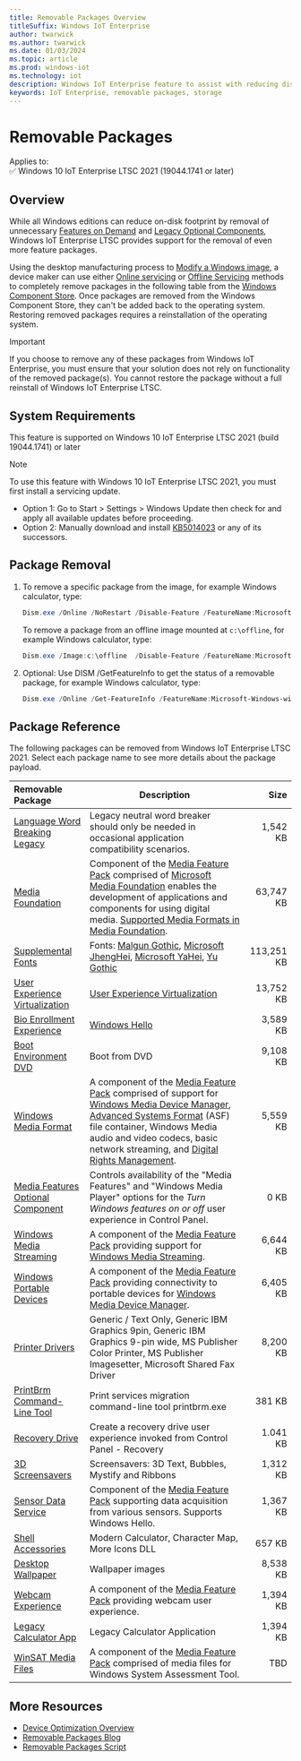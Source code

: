 ```yaml
---
title: Removable Packages Overview
titleSuffix: Windows IoT Enterprise
author: twarwick
ms.author: twarwick
ms.date: 01/03/2024
ms.topic: article
ms.prod: windows-iot
ms.technology: iot
description: Windows IoT Enterprise feature to assist with reducing disk footprint
keywords: IoT Enterprise, removable packages, storage
---
```


# Removable Packages

Applies to:  
✅ Windows 10 IoT Enterprise LTSC 2021 (19044.1741 or later)  

## Overview

While all Windows editions can reduce on-disk footprint by removal of unnecessary [Features on Demand](/windows-hardware/manufacture/desktop/features-on-demand-v2--capabilities) and [Legacy Optional Components](/windows-hardware/manufacture/desktop/enable-or-disable-windows-features-using-dism), Windows IoT Enterprise LTSC provides support for the removal of even more feature packages.

Using the desktop manufacturing process to [Modify a Windows image](/windows-hardware/manufacture/desktop/modify-an-image), a device maker can use either [Online servicing](/windows-hardware/manufacture/desktop/audit-mode-overview) or [Offline Servicing](/windows-hardware/manufacture/desktop/mount-and-modify-a-windows-image-using-dism) methods to completely remove packages in the following table from the [Windows Component Store](/windows-hardware/manufacture/desktop/manage-the-component-store). Once packages are removed from the Windows Component Store, they can't be added back to the operating system. Restoring removed packages requires a reinstallation of the operating system.

> [!IMPORTANT]
>
>If you choose to remove any of these packages from Windows IoT Enterprise, you must ensure that your  solution does not rely on functionality of the removed package(s). You cannot restore the package without a full reinstall of Windows IoT Enterprise LTSC.

## System Requirements

This feature is supported on Windows 10 IoT Enterprise LTSC 2021 (build 19044.1741) or later

> [!NOTE]
>
> To use this feature with Windows 10 IoT Enterprise LTSC 2021, you must first install a servicing update.  
>
> - Option 1: Go to Start > Settings > Windows Update then check for and apply all available updates before proceeding.
> - Option 2: Manually download and install  [KB5014023](https://support.microsoft.com/topic/june-2-2022-kb5014023-os-builds-19042-1741-19043-1741-and-19044-1741-preview-65ac6a5d-439a-4e88-b431-a5e2d4e2516a) or any of its successors.

## Package Removal

1. To remove a specific package from the image, for example Windows calculator, type:

   ```powershell
   Dism.exe /Online /NoRestart /Disable-Feature /FeatureName:Microsoft-Windows-win32calc /PackageName:@Package
   ````

   To remove a package from an offline image mounted at `c:\offline`, for  example Windows calculator, type:

   ```powershell
   Dism.exe /Image:c:\offline  /Disable-Feature /FeatureName:Microsoft-Windows-win32calc /PackageName:@Package
   ```

1. Optional: Use DISM /GetFeatureInfo to get the status of a removable package, for example Windows calculator, type:

   ```powershell
   Dism.exe /Online /Get-FeatureInfo /FeatureName:Microsoft-Windows-win32calc /PackageName:@Package
   ````

## Package Reference

The following packages can be removed from Windows IoT Enterprise LTSC 2021.  Select each package name to see more details about the package payload.

| Removable Package  | Description | Size |
|:-------------------|-------------|-----:|
| [Language Word Breaking Legacy](removable-packages/LanguageFeatures-Wordbreaking-Common-legacy.md) | Legacy neutral word breaker should only be needed in occasional application compatibility scenarios. | 1,542 KB |
| [Media Foundation](removable-packages/Microsoft-Media-Foundation.md)                                     | Component of the [Media Feature Pack](/windows/win32/wmdm/windows-media-device-manager-architecture) comprised of [Microsoft Media Foundation](/windows/win32/medfound/microsoft-media-foundation-sdk) enables the development of applications and components for using digital media. [Supported Media Formats in Media Foundation](/windows/win32/medfound/supported-media-formats-in-media-foundation).   | 63,747 KB |
| [Supplemental Fonts](removable-packages/Microsoft-OneCore-Fonts-DesktopFonts-NonLeanSupplement.md) | Fonts: [Malgun Gothic](/typography/font-list/malgun-gothic), [Microsoft JhengHei](/typography/font-list/microsoft-jhenghei), [Microsoft YaHei](/typography/font-list/microsoft-yahei), [Yu Gothic](/typography/font-list/yu-gothic) | 113,251 KB |
| [User Experience Virtualization](removable-packages/Microsoft-Windows-AppManagement-UEV.md)                   | [User Experience Virtualization](/windows/configuration/ue-v/uev-for-windows) | 13,752 KB |
| [Bio Enrollment Experience](removable-packages/Microsoft-Windows-BioEnrollment-UX.md)                     | [Windows Hello](/windows-hardware/design/device-experiences/windows-hello) | 3,589 KB |
| [Boot Environment DVD](removable-packages/Microsoft-Windows-BootEnvironment-Dvd.md)               | Boot from DVD | 9,108 KB |
| [Windows Media Format](removable-packages/Microsoft-Windows-Media-Format.md)                             | A component of the [Media Feature Pack](/windows/win32/wmdm/windows-media-device-manager-architecture) comprised of support for [Windows Media Device Manager](/windows/win32/wmdm/windows-media-device-manager-architecture),  [Advanced Systems Format](/windows/win32/wmformat/overview-of-the-asf-format) (ASF) file container, Windows Media audio and video codecs, basic network streaming, and [Digital Rights Management](/windows/win32/wmformat/overview-of-windows-media-drm). | 5,559 KB |
| [Media Features Optional Component](removable-packages/Microsoft-Windows-MediaPlayback-OC.md)                     | Controls availability of the "Media Features" and "Windows Media Player" options for the *Turn Windows features on or off* user experience in Control Panel. | 0 KB |
| [Windows Media Streaming](removable-packages/Microsoft-Windows-Media-Streaming.md)                       | A component of the [Media Feature Pack](/windows/win32/wmdm/windows-media-device-manager-architecture) providing support for [Windows Media Streaming](/windows/win32/mediastreaming/media-streaming-api-portal). | 6,644 KB |
| [Windows Portable Devices](removable-packages/Microsoft-Windows-Portable-Devices.md)                     | A component of the [Media Feature Pack](/windows/win32/wmdm/windows-media-device-manager-architecture) providing connectivity to portable devices for [Windows Media Device Manager](/windows/win32/wmdm/windows-media-device-manager-architecture). | 6,405 KB |
| [Printer Drivers](removable-packages/Microsoft-Windows-Printer-Drivers.md)                       | Generic / Text Only, Generic IBM Graphics 9pin, Generic IBM Graphics 9-pin wide, MS Publisher Color Printer, MS Publisher Imagesetter, Microsoft Shared Fax Driver | 8,200 KB |
| [PrintBrm Command-Line Tool](removable-packages/Microsoft-Windows-Printing-PremiumTools.md)           | Print services migration command-line tool printbrm.exe | 381 KB |
| [Recovery Drive](removable-packages/Microsoft-Windows-RecoveryDrive.md)                           | Create a recovery drive user experience invoked from Control Panel - Recovery | 1.041 KB |
| [3D Screensavers](removable-packages/Microsoft-Windows-ScreenSavers-3D.md)                    | Screensavers: 3D Text, Bubbles, Mystify and Ribbons | 1,312 KB |
| [Sensor Data Service](removable-packages/Microsoft-Windows-SensorDataService.md)                | Component of the [Media Feature Pack](/windows/win32/wmdm/windows-media-device-manager-architecture) supporting data acquisition from  various sensors.  Supports Windows Hello.  | 1,367 KB |
| [Shell Accessories](removable-packages/Microsoft-Windows-ShellOptions.md)                          | Modern Calculator, Character Map, More Icons DLL | 657 KB |
| [Desktop Wallpaper](removable-packages/Microsoft-Windows-Shell-Wallpaper-Common.md)      | Wallpaper images |  8,538 KB |
| [Webcam Experience](removable-packages/Microsoft-Windows-WebcamExperience.md)                  | A component of the [Media Feature Pack](/windows/win32/wmdm/windows-media-device-manager-architecture) providing webcam user experience. | 1,394 KB |
| [Legacy Calculator App](removable-packages/Microsoft-Windows-win32calc.md)                                | Legacy Calculator Application | 1,394 KB |
| [WinSAT Media Files](removable-packages/Microsoft-Windows-WinSATMediaFiles.md)                  | A component of the [Media Feature Pack](/windows/win32/wmdm/windows-media-device-manager-architecture) comprised of media files for Windows System Assessment Tool. | TBD |

## More Resources

- [Device Optimization Overview](Overview.md)
- [Removable Packages Blog](https://aka.ms/RemovablePackagesBlog)
- [Removable Packages Script](https://aka.ms/RemovablePackagesScript)
